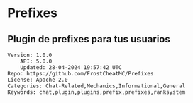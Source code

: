 # Prefixes
## Plugin de prefixes para tus usuarios
```properties
Version: 1.0.0
    API: 5.0.0
    Updated: 28-04-2024 19:57:42 UTC
Repo: https://github.com/FrostCheatMC/Prefixes
License: Apache-2.0
Categories: Chat-Related,Mechanics,Informational,General
Keywords: chat,plugin,plugins,prefix,prefixes,ranksystem
```